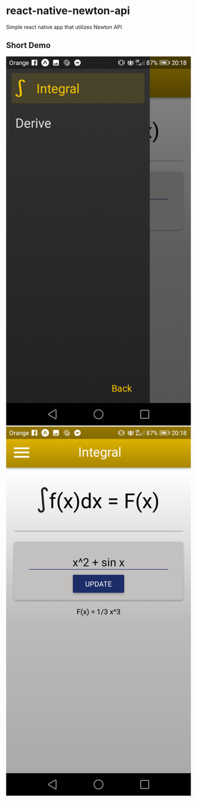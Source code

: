 # react-native-newton-api
Simple react native app that utilizes Newton API

## Short Demo
![Navigator](https://github.com/Ariello05/react-native-newton-api/blob/master/presentation_nav.png)
![Main](https://github.com/Ariello05/react-native-newton-api/blob/master/presentation_main.png)

